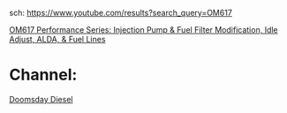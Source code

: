 sch: https://www.youtube.com/results?search_query=OM617

[OM617 Performance Series: Injection Pump & Fuel Filter Modification, Idle Adjust, ALDA, & Fuel Lines](https://youtu.be/dvpX6mqkvUU)


# Channel:
[Doomsday Diesel](https://www.youtube.com/channel/UCrpda44J2eEL3rGPhvdOpWw)
